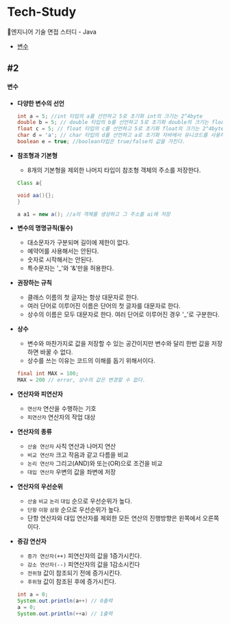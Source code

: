 # Tech-Study
📂엔지니어 기술 면접 스터디 - Java
- [변수](#2)

 ## #2
#### 변수

- **다양한 변수의 선언** 
  ```Java
  int a = 5; //int 타입의 a를 선언하고 5로 초기화 int의 크기는 2^4byte
  double b = 5; // double 타입의 b를 선언하고 5로 초기화 double의 크기는 float의 2배인 2^8byte
  float c = 5; // float 타입의 c를 선언하고 5로 초기화 float의 크기는 2^4byte, 부동소수점 표현가능
  char d = 'a'; // char 타입의 d를 선언하고 a로 초기화 자바에서 유니코드를 사용하기 떄문에 2byte
  boolean e = true; //boolean타입은 true/false의 값을 가진다.
  ```

- **참조형과 기본형**
  - 8개의 기본형을 제외한 나머지 타입이 참조형 객체의 주소를 저장한다.
  ```Java
  Class a{
  
  void aa(){};
  }
  
  a a1 = new a(); //a의 객체를 생성하고 그 주소를 ai에 저장
  ```

- **변수의 명명규칙(필수)**
  - 대소문자가 구분되며 길이에 제한이 없다.
  - 예약어를 사용해서는 안된다.
  - 숫자로 시작해서는 안된다.
  - 특수문자는 '_'와 '&'만을 허용한다.

- **권장하는 규칙**
  - 클래스 이름의 첫 글자는 항상 대문자로 한다.
  - 여러 단어로 이루어진 이름은 단어의 첫 글자를 대문자로 한다.
  - 상수의 이름은 모두 대문자로 한다. 여러 단어로 이루어진 경우 '_'로 구분한다.

- **상수**
  - 변수와 마찬가지로 값을 저장할 수 있는 공간이지만 변수와 달리 한번 값을 저장하면 바꿀 수 없다.
  - 상수를 쓰는 이유는 코드의 이해를 돕기 위해서이다.
  ```Java
  final int MAX = 100;
  MAX = 200 // error, 상수의 값은 변경할 수 없다.
  ```

- **연산자와 피연산자**
  - `연산자` 연산을 수행하는 기호
  - `피연산자` 연산자의 작업 대상

- **연산자의 종류**
  - `산술 연산자` 사칙 연산과 나머지 연산
  - `비교 연산자` 크고 작음과 같고 다름을 비교
  - `논리 연산자` 그리고(AND)와 또는(OR)으로 조건을 비교
  - `대입 연산자` 우변의 값을 좌변에 저장

- **연산자의 우선순위**
  - `산술` `비교` `논리` `대입` 순으로 우선순위가 높다.
  - `단항` `이항` `삼항` 순으로 우선순위가 높다.
  - 단항 연산자와 대입 연산자를 제외한 모든 연산의 진행방향은 왼쪽에서 오른쪽이다.

- **증감 연산자**
  - `증가 연산자(++)` 피연산자의 값을 1증가시킨다.
  - `감소 연산자(--)` 피연산자의 값을 1감소시킨다
  - `전위형` 값이 참조되기 전에 증가시킨다.
  - `후위형` 값이 참조된 후에 증가시킨다.
  ```Java
  int a = 0;
  System.out.println(a++) // 0출력
  a = 0;
  System.out.println(++a) // 1출력
  ```
  
 
